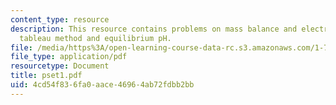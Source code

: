 ```yaml
---
content_type: resource
description: This resource contains problems on mass balance and electroneutrality,
  tableau method and equilibrium pH.
file: /media/https%3A/open-learning-course-data-rc.s3.amazonaws.com/1-76-aquatic-chemistry-fall-2005/4cd54f836fa0aace46964ab72fdbb2bb_pset1.pdf
file_type: application/pdf
resourcetype: Document
title: pset1.pdf
uid: 4cd54f83-6fa0-aace-4696-4ab72fdbb2bb
---
```

